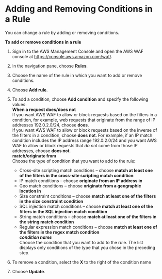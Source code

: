 # Adding and Removing Conditions in a Rule<a name="web-acl-rules-editing"></a>

You can change a rule by adding or removing conditions\. <a name="web-acl-rules-editing-procedure"></a>

**To add or remove conditions in a rule**

1. Sign in to the AWS Management Console and open the AWS WAF console at [https://console\.aws\.amazon\.com/waf/](https://console.aws.amazon.com/waf/)\. 

1. In the navigation pane, choose **Rules**\.

1. Choose the name of the rule in which you want to add or remove conditions\.

1. Choose **Add rule**\.

1. To add a condition, choose **Add condition** and specify the following values:  
**When a request does/does not**  
If you want AWS WAF to allow or block requests based on the filters in a condition, for example, web requests that originate from the range of IP addresses 192\.0\.2\.0/24, choose **does**\.  
If you want AWS WAF to allow or block requests based on the inverse of the filters in a condition, choose **does not**\. For example, if an IP match condition includes the IP address range 192\.0\.2\.0/24 and you want AWS WAF to allow or block requests that *do not* come from those IP addresses, choose **does not**\.  
**match/originate from**  
Choose the type of condition that you want to add to the rule:  
   + Cross\-site scripting match conditions – choose **match at least one of the filters in the cross\-site scripting match condition**
   + IP match conditions – choose **originate from an IP address in**
   + Geo match conditions – choose **originate from a geographic location in**
   + Size constraint conditions – choose **match at least one of the filters in the size constraint condition**
   + SQL injection match conditions – choose **match at least one of the filters in the SQL injection match condition**
   + String match conditions – choose **match at least one of the filters in the string match condition**
   + Regular expression match conditions – choose **match at least one of the filters in the regex match condition**  
***condition name***  
Choose the condition that you want to add to the rule\. The list displays only conditions of the type that you chose in the preceding step\.

1. To remove a condition, select the **X** to the right of the condition name

1. Choose **Update**\.
